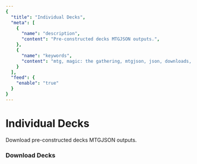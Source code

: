 ```yaml
---
{
  "title": "Individual Decks",
  "meta": [
    {
      "name": "description",
      "content": "Pre-constructed decks MTGJSON outputs.",
    },
    {
      "name": "keywords",
      "content": "mtg, magic: the gathering, mtgjson, json, downloads, decks, pre-constructed decks",
    }
  ],
  "feed": {
    "enable": "true"
  }
}
---
```


# Individual Decks

Download pre-constructed decks MTGJSON outputs.

### Download Decks

<GenerateDecksDownloads/>